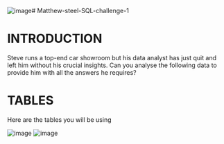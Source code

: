 ![image](https://github.com/RubySingh07/Matthew-steel-SQL-challenge-1/assets/146185975/48669194-f546-4474-85c5-2942e54560b1)# Matthew-steel-SQL-challenge-1
# INTRODUCTION
Steve runs a top-end car showroom but his data analyst has just quit and left him without his crucial insights.
Can you analyse the following data to provide him with all the answers he requires?

# TABLES
 Here are the tables you will be using


![image](https://github.com/RubySingh07/Matthew-steel-SQL-challenge-1/assets/146185975/46ace136-c1eb-47ae-93b4-cb9ecd3c1f16)
![image](https://github.com/RubySingh07/Matthew-steel-SQL-challenge-1/assets/146185975/f3cd0a9e-d97f-46e0-9bb0-bce858066b79)


